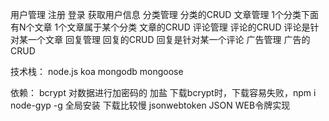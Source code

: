 用户管理
    注册 登录 获取用户信息
分类管理
    分类的CRUD
文章管理
    1个分类下面有N个文章   1个文章属于某个分类
    文章的CRUD
评论管理
    评论的CRUD  评论是针对某一个文章
回复管理
    回复的CRUD  回复是针对某一个评论
广告管理
    广告的CRUD

技术栈：
    node.js
    koa
    mongodb
    mongoose


依赖：
    bcrypt  对数据进行加密码的  加盐
        下载bcrypt时，下载容易失败，npm i node-gyp -g 全局安装  下载比较慢
    jsonwebtoken JSON WEB令牌实现